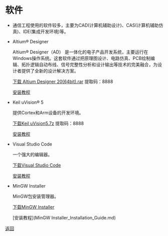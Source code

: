 # 软件

- 通信工程使用的软件较多，主要为CAD(计算机辅助设计)、CAS(计算机辅助仿真)、IDE(集成开发环境)等。

- Altium® Designer

	Altium® Designer（AD） 是一体化的电子产品开发系统，主要运行在Windows操作系统。这套软件通过把原理图设计、电路仿真、PCB绘制编辑、拓扑逻辑自动布线、信号完整性分析和设计输出等技术的完美融合，为设计者提供了全新的设计解决方案。

	[下载 Altium Designer 20(64bit).rar](https://pan.baidu.com/s/1qAUJxU0-VIVNXgBlgoJejg)	提取码：8888

	[安装教程](https://mp.weixin.qq.com/s/8kcLKTzMeBBS7DCIVw6jFg)

- Keil uVision® 5

	提供Cortex和Arm设备的开发环境。

	[下载Keil uVision5.7z](https://pan.baidu.com/s/1DUgbZaj4r1kI-rMC8A2ORw) 	提取码：8888

	[安装教程](KeiluVision5_Installation_Guide.md)

- Visual Studio Code

	一个强大的编辑器。

	[下载Visual Studio Code](https://vscode.cdn.azure.cn/stable/a0479759d6e9ea56afa657e454193f72aef85bd0/VSCodeSetup-x64-1.48.2.exe)

	[安装教程](https://zhuanlan.zhihu.com/p/106357123)

- MinGW Installer

	MinGW包安装管理器。

	[下载MinGW Installer](https://mirrors.tuna.tsinghua.edu.cn/osdn/mingw/68260/mingw-get-setup.exe)

	[安装教程](MinGW Installer_Installation_Guide.md)

[返回](../README.md)